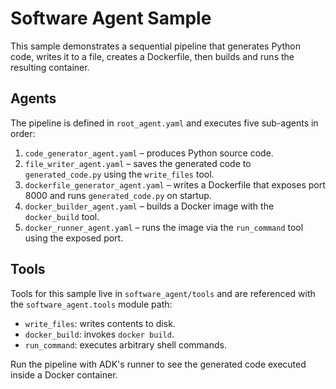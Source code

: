 # Software Agent Sample

This sample demonstrates a sequential pipeline that generates Python code,
writes it to a file, creates a Dockerfile, then builds and runs the resulting
container.

## Agents

The pipeline is defined in `root_agent.yaml` and executes five sub-agents in
order:

1. `code_generator_agent.yaml` – produces Python source code.
2. `file_writer_agent.yaml` – saves the generated code to `generated_code.py`
   using the `write_files` tool.
3. `dockerfile_generator_agent.yaml` – writes a Dockerfile that exposes port
   8000 and runs `generated_code.py` on startup.
4. `docker_builder_agent.yaml` – builds a Docker image with the `docker_build`
   tool.
5. `docker_runner_agent.yaml` – runs the image via the `run_command` tool using
   the exposed port.

## Tools

Tools for this sample live in `software_agent/tools` and are referenced with the
`software_agent.tools` module path:

- `write_files`: writes contents to disk.
- `docker_build`: invokes `docker build`.
- `run_command`: executes arbitrary shell commands.

Run the pipeline with ADK's runner to see the generated code executed inside a
Docker container.
